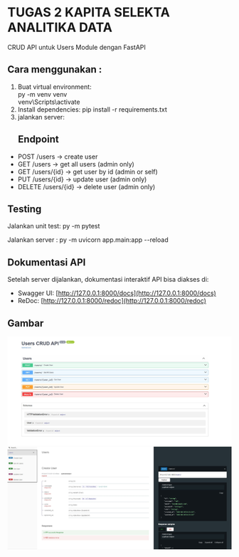 # TUGAS 2 KAPITA SELEKTA ANALITIKA DATA
CRUD API untuk Users Module dengan FastAPI

## Cara menggunakan :
 1. Buat virtual environment: <br>
    py -m venv venv <br>
    venv\Scripts\activate
 2. Install dependencies:
    pip install -r requirements.txt
 3. jalankan server:
    ## Endpoint
- POST /users → create user
- GET /users → get all users (admin only)
- GET /users/{id} → get user by id (admin or self)
- PUT /users/{id} → update user (admin only)
- DELETE /users/{id} → delete user (admin only)

## Testing
Jalankan unit test: 
py -m pytest

Jalankan server : py -m uvicorn app.main:app --reload
    
## Dokumentasi API

Setelah server dijalankan, dokumentasi interaktif API bisa diakses di:

- Swagger UI: [http://127.0.0.1:8000/docs](http://127.0.0.1:8000/docs)
- ReDoc: [http://127.0.0.1:8000/redoc](http://127.0.0.1:8000/redoc)

## Gambar
![Swagger UI](images/users%20crud%20api.jpg)
![ReDoc](images/users%20crud%20api2.jpg)



